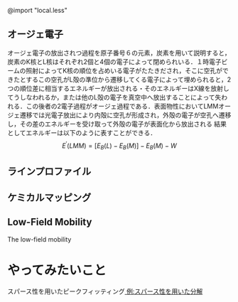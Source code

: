 @import "local.less"
## オージェ電子
 オージェ電子の放出されつ過程を原子番号６の元素，炭素を用いて説明すると，炭素のK核とL核はそれぞれ2個と4個の電子によって閉められいる．１時電子ビームの照射によってK核の順位を占めいる電子がたたきだされ，そこに空孔ができたとするこの空孔がL殻の準位から遷移してくる電子によって埋められると，2つの順位差に相当するエネルギーが放出される・そのエネルギーはX線を放射してうしなわれるか，または他のL殻の電子を真空中へ放出することによって失われる．この後者の2電子過程がオージェ過程である．表面物性においてLMMオージェ遷移では光電子放出により内殻に空孔が形成され，外殻の電子が空孔へ遷移し，その差のエネルギーを受け取って外殻の電子が表面化から放出される 結果としてエネルギーは以下のように表すことができる．
 $$E^{'}\left(LMM \right)=\left[ E_B(L)-E_B(M) \right]-E_B(M)-W$$
 
## ラインプロファイル

## ケミカルマッピング

## Low-Field Mobility
The low-field mobility

# やってみたいこと

 スパース性を用いたピークフィッティング[ 例:スパース性を用いた分解](https://doi.org/10.1016/j.bspc.2013.06.005)

